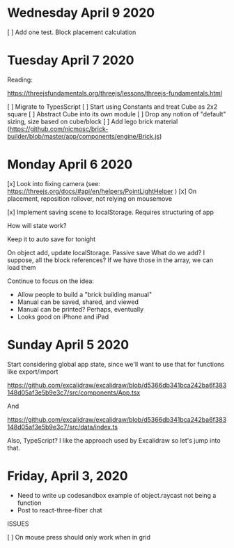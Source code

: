 # Wednesday April 9 2020

[ ] Add one test. Block placement calculation

# Tuesday April 7 2020

Reading:

https://threejsfundamentals.org/threejs/lessons/threejs-fundamentals.html

[ ] Migrate to TypesScript
[ ] Start using Constants and treat Cube as 2x2 square
[ ] Abstract Cube into its own module
[ ] Drop any notion of "default" sizing, size based on cube/block
[ ] Add lego brick material (https://github.com/nicmosc/brick-builder/blob/master/app/components/engine/Brick.js)

# Monday April 6 2020

[x] Look into fixing camera (see: https://threejs.org/docs/#api/en/helpers/PointLightHelper )
[x] On placement, reposition rollover, not relying on mousemove

[x] Implement saving scene to localStorage. Requires structuring of app

How will state work?

Keep it to auto save for tonight

On object add, update localStorage. Passive save
What do we add? I suppose, all the block references? If we have those in the array, we can load them

Continue to focus on the idea:

- Allow people to build a "brick building manual"
- Manual can be saved, shared, and viewed
- Manual can be printed? Perhaps, eventually
- Looks good on iPhone and iPad


# Sunday April 5 2020

Start considering global app state, since we'll want to use that for functions like export/import

https://github.com/excalidraw/excalidraw/blob/d5366db341bca242ba6f383148d05af3e5b9e3c7/src/components/App.tsx

And

https://github.com/excalidraw/excalidraw/blob/d5366db341bca242ba6f383148d05af3e5b9e3c7/src/data/index.ts

Also, TypeScript? I like the approach used by Excalidraw so let's jump into that.

# Friday, April 3, 2020

- Need to write up codesandbox example of object.raycast not being a function
- Post to react-three-fiber chat

ISSUES

[ ] On mouse press should only work when in grid
